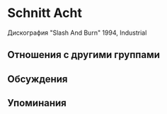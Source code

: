 # Schnitt Acht

Дискография
"Slash And Burn" 1994, Industrial

## Отношения с другими группами


## Обсуждения


## Упоминания

